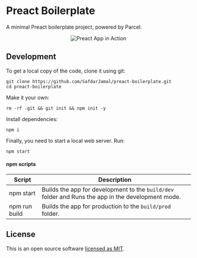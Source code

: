 # Preact Boilerplate

A minimal Preact boilerplate project, powered by Parcel.

<p align="center">
  <img src"https://user-images.githubusercontent.com/48409548/67021430-0c0a7880-f119-11e9-8031-cbc278164e4b.png" alt='Preact App in Action'>
</p>

## Development

To get a local copy of the code, clone it using git:

```
git clone https://github.com/SafdarJamal/preact-boilerplate.git
cd preact-boilerplate
```

Make it your own:

```
rm -rf .git && git init && npm init -y
```

Install dependencies:

```
npm i
```

Finally, you need to start a local web server. Run:

```
npm start
```

#### npm scripts

| Script        | Description                                                                                        |
| ------------- | -------------------------------------------------------------------------------------------------- |
| npm start     | Builds the app for development to the `build/dev` folder and Runs the app in the development mode. |
| npm run build | Builds the app for production to the `build/prod` folder.                                          |

## License

This is an open source software [licensed as MIT](https://github.com/SafdarJamal/preact-boilerplate/blob/master/LICENSE).

